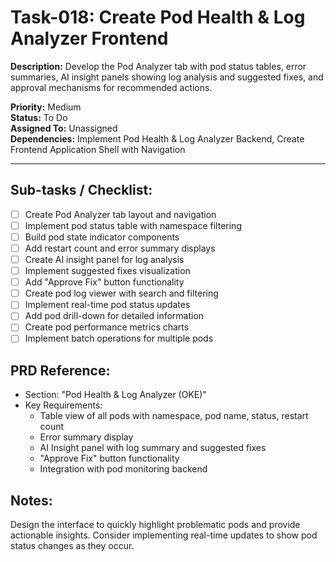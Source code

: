 # Task-018: Create Pod Health & Log Analyzer Frontend

**Description:**
Develop the Pod Analyzer tab with pod status tables, error summaries, AI insight panels showing log analysis and suggested fixes, and approval mechanisms for recommended actions.

**Priority:** Medium  
**Status:** To Do  
**Assigned To:** Unassigned  
**Dependencies:** Implement Pod Health & Log Analyzer Backend, Create Frontend Application Shell with Navigation

---

## Sub-tasks / Checklist:
- [ ] Create Pod Analyzer tab layout and navigation
- [ ] Implement pod status table with namespace filtering
- [ ] Build pod state indicator components
- [ ] Add restart count and error summary displays
- [ ] Create AI insight panel for log analysis
- [ ] Implement suggested fixes visualization
- [ ] Add "Approve Fix" button functionality
- [ ] Create pod log viewer with search and filtering
- [ ] Implement real-time pod status updates
- [ ] Add pod drill-down for detailed information
- [ ] Create pod performance metrics charts
- [ ] Implement batch operations for multiple pods

## PRD Reference:
* Section: "Pod Health & Log Analyzer (OKE)"
* Key Requirements:
    * Table view of all pods with namespace, pod name, status, restart count
    * Error summary display
    * AI Insight panel with log summary and suggested fixes
    * "Approve Fix" button functionality
    * Integration with pod monitoring backend

## Notes:
Design the interface to quickly highlight problematic pods and provide actionable insights. Consider implementing real-time updates to show pod status changes as they occur. 